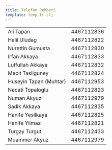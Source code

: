 ```yaml
---
title: Telefon Rehberi
template: temp-tr.clj
---
```


<table>

<tr>
<td>Ali Tapan</td>
<td> 4467112836</td>
</tr>

<tr>
<td>Halil Uludag</td>
<td>4467112822</td>
</tr>

<tr>
<td>Nurettin Gumusta </td>
<td>4467112830</td>
</tr>

<tr>
<td>Irfan Akkaya</td>
<td>4467112833</td>
</tr>

<tr>
<td>Lutfullah Akkaya </td>
<td>4467112832</td>
</tr>

<tr>
<td>Mecit Tasliguney </td>
<td>4467112824</td>
</tr>

<tr>
<td>Huseyin  Tapan (Muhtar)</td>
<td>4467112953</td>
</tr>

<tr>
<td>Necati Topaloglu </td>
<td>4467112823</td>
</tr>

<tr>
<td>Numan Akyuz </td>
<td>4467112979</td>
</tr>

<tr>
<td>Sadik Akkaya </td>
<td>4467112835</td>
</tr>

<tr>
<td>Hanife Yesilkaya </td>
<td>4467112825</td>
</tr>

<tr>
<td>Hanife Yilmaz </td>
<td>4467112821</td>
</tr>

<tr>
<td>Turgay Turgut </td>
<td>4467112433</td>
</tr>

<tr>
<td>Muammer Akyuz</td>
<td>4467112979</td>
</tr>

</table>
